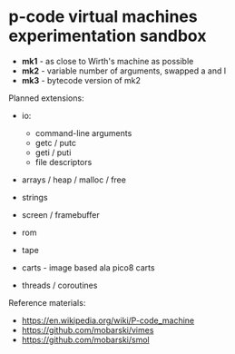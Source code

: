 # p-code virtual machines experimentation sandbox



- **mk1** - as close to Wirth's machine as possible
- **mk2** - variable number of arguments, swapped a and l
- **mk3** - bytecode version of mk2



Planned extensions:

- io:
  - command-line arguments
  - getc / putc
  - geti / puti
  - file descriptors
- arrays / heap / malloc / free
- strings
- screen / framebuffer
- rom
- tape

- carts - image based ala pico8 carts

- threads / coroutines



Reference materials:

- https://en.wikipedia.org/wiki/P-code_machine
- https://github.com/mobarski/vimes
- https://github.com/mobarski/smol
